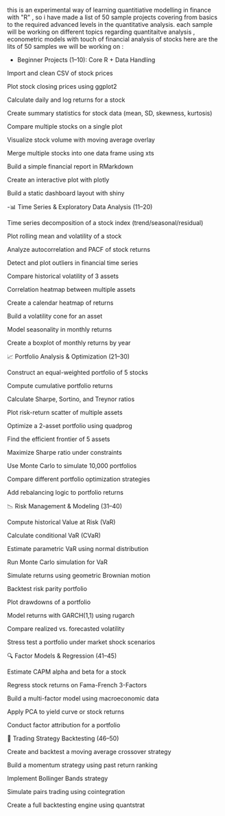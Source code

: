 this is an experimental way of learning quantitiative modelling in finance with "R" ,
so i have made a list of 50 sample projects covering from basics to the required advanced levels in the quantitative analysis.
each sample will be working on different topics regarding quantitaitve analysis , econometric models with touch of financial analysis of stocks 
here are the lits of 50 samples we will be working on :
- Beginner Projects (1–10): Core R + Data Handling

Import and clean CSV of stock prices 

Plot stock closing prices using ggplot2

Calculate daily and log returns for a stock

Create summary statistics for stock data (mean, SD, skewness, kurtosis)

Compare multiple stocks on a single plot

Visualize stock volume with moving average overlay

Merge multiple stocks into one data frame using xts

Build a simple financial report in RMarkdown

Create an interactive plot with plotly

Build a static dashboard layout with shiny

-📊 Time Series & Exploratory Data Analysis (11–20)

Time series decomposition of a stock index (trend/seasonal/residual)

Plot rolling mean and volatility of a stock

Analyze autocorrelation and PACF of stock returns

Detect and plot outliers in financial time series

Compare historical volatility of 3 assets

Correlation heatmap between multiple assets

Create a calendar heatmap of returns

Build a volatility cone for an asset

Model seasonality in monthly returns

Create a boxplot of monthly returns by year

📈 Portfolio Analysis & Optimization (21–30)

Construct an equal-weighted portfolio of 5 stocks

Compute cumulative portfolio returns

Calculate Sharpe, Sortino, and Treynor ratios

Plot risk-return scatter of multiple assets

Optimize a 2-asset portfolio using quadprog

Find the efficient frontier of 5 assets

Maximize Sharpe ratio under constraints

Use Monte Carlo to simulate 10,000 portfolios

Compare different portfolio optimization strategies

Add rebalancing logic to portfolio returns

📉 Risk Management & Modeling (31–40)

Compute historical Value at Risk (VaR)

Calculate conditional VaR (CVaR)

Estimate parametric VaR using normal distribution

Run Monte Carlo simulation for VaR

Simulate returns using geometric Brownian motion

Backtest risk parity portfolio

Plot drawdowns of a portfolio

Model returns with GARCH(1,1) using rugarch

Compare realized vs. forecasted volatility

Stress test a portfolio under market shock scenarios

🔍 Factor Models & Regression (41–45)

Estimate CAPM alpha and beta for a stock

Regress stock returns on Fama-French 3-Factors

Build a multi-factor model using macroeconomic data

Apply PCA to yield curve or stock returns

Conduct factor attribution for a portfolio

🤖 Trading Strategy Backtesting (46–50)

Create and backtest a moving average crossover strategy

Build a momentum strategy using past return ranking

Implement Bollinger Bands strategy

Simulate pairs trading using cointegration

Create a full backtesting engine using quantstrat

